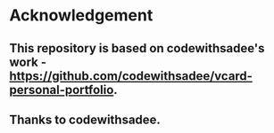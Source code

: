 # Acknowledgement
## This repository is based on codewithsadee's work - https://github.com/codewithsadee/vcard-personal-portfolio.
## Thanks to codewithsadee.



